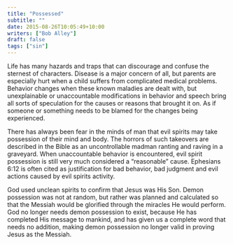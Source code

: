 ```yaml
---
title: "Possessed"
subtitle: ""
date: 2015-08-26T10:05:49+10:00
writers: ["Bob Alley"]
draft: false
tags: ["sin"]
--- 
```


Life has many hazards and traps that can discourage and confuse the sternest of characters. Disease is a major concern of all, but parents are especially hurt when a child suffers from complicated medical problems. Behavior changes when these known maladies are dealt with, but unexplainable or unaccountable modifications in behavior and speech bring all sorts of speculation for the causes or reasons that brought it on. As if someone or something needs to be blamed for the changes being experienced.

There has always been fear in the minds of man that evil spirits may take possession of their mind and body. The horrors of such takeovers are described in the Bible as an uncontrollable madman ranting and raving in a graveyard. When unaccountable behavior is encountered, evil spirit possession is still very much considered a “reasonable” cause. Ephesians 6:12 is often cited as justification for bad behavior, bad judgment and evil actions caused by evil spirits activity.

God used unclean spirits to confirm that Jesus was His Son. Demon possession was not at random, but rather was planned and calculated so that the Messiah would be glorified through the miracles He would perform. God no longer needs demon possession to exist, because He has completed His message to mankind, and has given us a complete word that needs no addition, making demon possession no longer valid in proving Jesus as the Messiah.